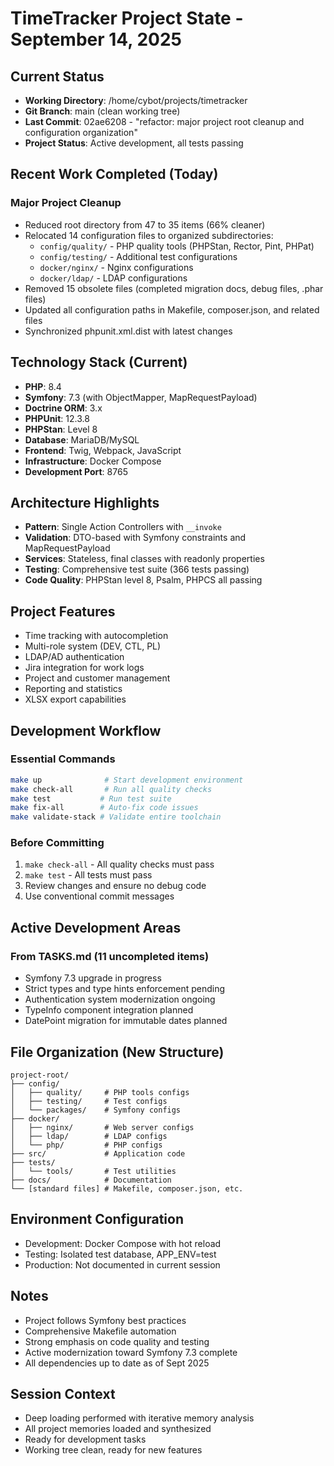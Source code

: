 # TimeTracker Project State - September 14, 2025

## Current Status
- **Working Directory**: /home/cybot/projects/timetracker
- **Git Branch**: main (clean working tree)
- **Last Commit**: 02ae6208 - "refactor: major project root cleanup and configuration organization"
- **Project Status**: Active development, all tests passing

## Recent Work Completed (Today)
### Major Project Cleanup
- Reduced root directory from 47 to 35 items (66% cleaner)
- Relocated 14 configuration files to organized subdirectories:
  - `config/quality/` - PHP quality tools (PHPStan, Rector, Pint, PHPat)
  - `config/testing/` - Additional test configurations
  - `docker/nginx/` - Nginx configurations
  - `docker/ldap/` - LDAP configurations
- Removed 15 obsolete files (completed migration docs, debug files, .phar files)
- Updated all configuration paths in Makefile, composer.json, and related files
- Synchronized phpunit.xml.dist with latest changes

## Technology Stack (Current)
- **PHP**: 8.4
- **Symfony**: 7.3 (with ObjectMapper, MapRequestPayload)
- **Doctrine ORM**: 3.x
- **PHPUnit**: 12.3.8
- **PHPStan**: Level 8
- **Database**: MariaDB/MySQL
- **Frontend**: Twig, Webpack, JavaScript
- **Infrastructure**: Docker Compose
- **Development Port**: 8765

## Architecture Highlights
- **Pattern**: Single Action Controllers with `__invoke`
- **Validation**: DTO-based with Symfony constraints and MapRequestPayload
- **Services**: Stateless, final classes with readonly properties
- **Testing**: Comprehensive test suite (366 tests passing)
- **Code Quality**: PHPStan level 8, Psalm, PHPCS all passing

## Project Features
- Time tracking with autocompletion
- Multi-role system (DEV, CTL, PL)
- LDAP/AD authentication
- Jira integration for work logs
- Project and customer management
- Reporting and statistics
- XLSX export capabilities

## Development Workflow
### Essential Commands
```bash
make up              # Start development environment
make check-all       # Run all quality checks
make test           # Run test suite
make fix-all        # Auto-fix code issues
make validate-stack # Validate entire toolchain
```

### Before Committing
1. `make check-all` - All quality checks must pass
2. `make test` - All tests must pass
3. Review changes and ensure no debug code
4. Use conventional commit messages

## Active Development Areas
### From TASKS.md (11 uncompleted items)
- Symfony 7.3 upgrade in progress
- Strict types and type hints enforcement pending
- Authentication system modernization ongoing
- TypeInfo component integration planned
- DatePoint migration for immutable dates planned

## File Organization (New Structure)
```
project-root/
├── config/
│   ├── quality/     # PHP tools configs
│   ├── testing/     # Test configs
│   └── packages/    # Symfony configs
├── docker/
│   ├── nginx/       # Web server configs
│   ├── ldap/        # LDAP configs
│   └── php/         # PHP configs
├── src/             # Application code
├── tests/
│   └── tools/       # Test utilities
├── docs/            # Documentation
└── [standard files] # Makefile, composer.json, etc.
```

## Environment Configuration
- Development: Docker Compose with hot reload
- Testing: Isolated test database, APP_ENV=test
- Production: Not documented in current session

## Notes
- Project follows Symfony best practices
- Comprehensive Makefile automation
- Strong emphasis on code quality and testing
- Active modernization toward Symfony 7.3 complete
- All dependencies up to date as of Sept 2025

## Session Context
- Deep loading performed with iterative memory analysis
- All project memories loaded and synthesized
- Ready for development tasks
- Working tree clean, ready for new features